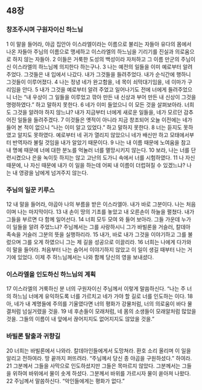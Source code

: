 ## 48장
### 창조주시며 구원자이신 하느님
1 이 말을 들어라, 야곱 집안아 이스라엘이라는 이름으로 불리는 자들아 유다의 몸에서 나온 자들아 주님의 이름으로 맹세하고 이스라엘의 하느님을 기리기를 진실과 의로움으로 하지 않는 자들아.
2 이들은 거룩한 도성의 백성이라 자처하고 그 이름 만군의 주님이신 이스라엘의 하느님께 의지한다 하는구나.
3 나는 예전의 일들을 이미 예로부터 알려 주었다. 그것들은 내 입에서 나갔다. 내가 그것들을 들려주었다. 내가 순식간에 행하니 그것들이 이루어졌다.
4 나는 정녕 네가 완고함을, 네 목이 쇠막대기임을, 네 이마가 구리임을 안다.
5 내가 그것을 예로부터 알려 주었고 일어나기도 전에 너에게 들려주었으니 너는 “내 우상이 그 일들을 이루었고 깎아 만든 내 신상과 부어 만든 내 신상이 그것을 명령하였다.” 하고 말하지 못한다.
6 네가 이미 들었으니 이 모든 것을 살펴보아라. 너희도 그것을 알려야 하지 않느냐? 내가 지금부터 너에게 새로운 일들을, 네가 모르던 감추어진 일들을 들려주겠다.
7 이것들은 옛적이 아니라 지금 창조되어 오늘 이전에는 네가 들어 본 적이 없으니 “나는 이미 알고 있었다.” 하고 말하지 못한다.
8 너는 듣지도 못하였고 알지도 못하였다. 예로부터 네 귀가 열리지 않았으니 네가 배신만 하고 모태에서부터 반역자라 불릴 것임을 내가 알았기 때문이다.
9 나는 내 이름 때문에 노여움을 참고 내 명예 때문에 너에 대한 분노를 억눌러 너를 멸망시키지 않는다.
10 보라, 나는 너를 단련시켰으나 은을 녹이듯 하지는 않고 고난의 도가니 속에서 너를 시험하였다.
11 나 자신 때문에, 나 자신 때문에 내가 이 일을 하는데 어찌 내 이름이 더럽혀질 수 있겠느냐? 나는 내 영광을 남에게 넘겨주지 않는다.
### 주님의 일꾼 키루스
12 내 말을 들어라, 야곱아 나의 부름을 받은 이스라엘아. 내가 바로 그분이다. 나는 처음이며 나는 마지막이다.
13 내 손이 땅의 기초를 놓았고 내 오른손이 하늘을 펼쳤다. 내가 그들을 부르면 다 함께 일어선다.
14 너희 모두 모여 와 들어 보아라. 그들 가운데 누가 이 일들을 알려 주었느냐? 주님께서는 그를 사랑하시니 그가 바빌론을 거슬러, 칼데아 족속을 거슬러 그분의 뜻을 실행하리라.
15 내가, 바로 내가 그것을 이야기하고 그를 불렀으며 그를 오게 하였으니 그는 제 길을 성공으로 이끌리라.
16 너희는 나에게 다가와 이 말을 들어라. 처음부터 나는 숨어서 이야기하지 않았고 이 일이 생길 때부터 나는 거기에 있었다. 이제 주 하느님께서는 나와 함께 당신의 영을 보내셨다.
### 이스라엘을 인도하신 하느님의 계획
17 이스라엘의 거룩하신 분 너의 구원자이신 주님께서 이렇게 말씀하신다. “나는 주 너의 하느님 너에게 유익하도록 너를 가르치고 네가 가야 할 길로 너를 인도하는 이다.
18 아, 네가 내 계명들에 주의를 기울였다면 너의 평화가 강물처럼, 너의 의로움이 바다 물결처럼 넘실거렸을 것을.
19 네 후손들이 모래처럼, 네 몸의 소생들이 모래알처럼 많았을 것을. 그들의 이름이 내 앞에서 끊어지지도 없어지지도 않았을 것을.”
### 바빌론 탈출과 귀향길
20 너희는 바빌론에서 나와라. 칼데아인들에게서 도망쳐라. 환호 소리 올리며 이 일을 알리고 전하여라. 땅 끝까지 퍼뜨려라. “주님께서 당신 종 야곱을 구원하셨다.” 하여라.
21 그분께서 그들을 사막으로 인도하셨지만 그들은 목마르지 않았다. 그분께서는 그들을 위하여 바위에서 물이 솟게 하셨다. 그분께서 바위를 가르시자 물이 쏟아져 나왔다.
22 주님께서 말씀하신다. “악인들에게는 평화가 없다.”
